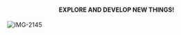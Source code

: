 
<!--
**kennethchuson/kennethchuson** is a ✨ _special_ ✨ repository because its `README.md` (this file) appears on your GitHub profile.

Here are some ideas to get you started:

- 🔭 I’m currently working on ...
- 🌱 I’m currently learning ...
- 👯 I’m looking to collaborate on ...
- 🤔 I’m looking for help with ...
- 💬 Ask me about ...
- 📫 How to reach me: ...
- 😄 Pronouns: ...
- ⚡ Fun fact: ...
-->
<h4 align="center">EXPLORE AND DEVELOP NEW THINGS!</h4>

![IMG-2145](https://user-images.githubusercontent.com/39846044/162554002-05cbb106-a09f-4ce1-a4fc-f56d943c5c3b.gif)




